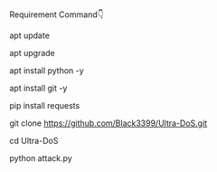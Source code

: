 Requirement Command👇

apt update

apt upgrade

apt install python -y

apt install git -y

pip install requests

git clone https://github.com/Black3399/Ultra-DoS.git

cd Ultra-DoS

python attack.py

